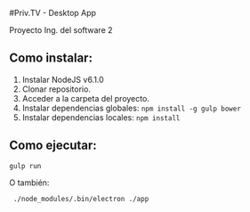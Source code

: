 #Priv.TV - Desktop App

Proyecto Ing. del software 2

Como instalar:
----------

 1. Instalar NodeJS v6.1.0
 2. Clonar repositorio.
 2. Acceder a la carpeta del proyecto.
 2. Instalar dependencias globales: `npm install -g gulp bower`
 3. Instalar dependencias locales: `npm install`

Como ejecutar:
--------------

    gulp run

 O también: 
 
     ./node_modules/.bin/electron ./app
